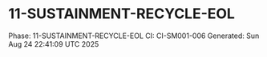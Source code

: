 # 11-SUSTAINMENT-RECYCLE-EOL
Phase: 11-SUSTAINMENT-RECYCLE-EOL
CI: CI-SM001-006
Generated: Sun Aug 24 22:41:09 UTC 2025
